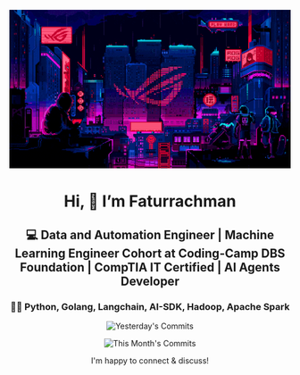 <div align="center">
  
  ![Banner GIF](images/desktop-neon-gaming.gif)

  # Hi, 👋 I’m Faturrachman

  ## 💻 Data and Automation Engineer | Machine Learning Engineer Cohort at Coding-Camp DBS Foundation | CompTIA IT Certified | AI Agents Developer

  ### 👩‍💻 Python, Golang, Langchain, AI-SDK, Hadoop, Apache Spark

  <!-- TODAY_COMMITS: 29 -->
  ![Yesterday's Commits](https://img.shields.io/badge/Yesterday's%20Commits-29-blue)
  <!-- MONTH_COMMITS: 42 2025-05 -->
  ![This Month's Commits](https://img.shields.io/badge/This%20Month's%20Commits-42-green)

  I'm happy to connect & discuss!
</div>
